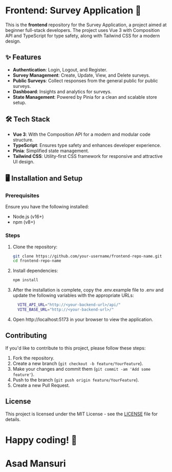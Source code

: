 # Frontend: Survey Application 🚀

This is the **frontend** repository for the Survey Application, a project aimed at beginner full-stack developers. The project uses Vue 3 with Composition API and TypeScript for type safety, along with Tailwind CSS for a modern design.  

## ✨ Features

- **Authentication**: Login, Logout, and Register.
- **Survey Management**: Create, Update, View, and Delete surveys.
- **Public Surveys**: Collect responses from the general public for public surveys.
- **Dashboard**: Insights and analytics for surveys.
- **State Management**: Powered by Pinia for a clean and scalable store setup.

## 🛠 Tech Stack

- **Vue 3**: With the Composition API for a modern and modular code structure.
- **TypeScript**: Ensures type safety and enhances developer experience.
- **Pinia**: Simplified state management.
- **Tailwind CSS**: Utility-first CSS framework for responsive and attractive UI design.

## 🖥 Installation and Setup

### Prerequisites
Ensure you have the following installed:
- Node.js (v16+)
- npm (v8+)

### Steps
1. Clone the repository:
   ```bash
   git clone https://github.com/your-username/frontend-repo-name.git
   cd frontend-repo-name
2. Install dependencies:

    ```bash
    npm install
    ```

3. After the installation is complete, copy the .env.example file to .env and update the following variables with the appropriate URLs:
    ```bash
      VITE_API_URL="http://<your-backend-url>/api/"
      VITE_BASE_URL="http://<your-backend-url>/"

4. Open http://localhost:5173 in your browser to view the application.
 
## Contributing

If you'd like to contribute to this project, please follow these steps:

1. Fork the repository.
2. Create a new branch (`git checkout -b feature/YourFeature`).
3. Make your changes and commit them (`git commit -am 'Add some feature'`).
4. Push to the branch (`git push origin feature/YourFeature`).
5. Create a new Pull Request.

## License

This project is licensed under the MIT License - see the [LICENSE](LICENSE) file for details.

# Happy coding! 🚀

# Asad Mansuri

